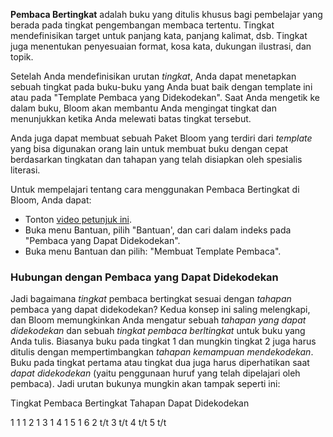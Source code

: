 **Pembaca Bertingkat** adalah buku yang ditulis khusus bagi pembelajar yang berada pada tingkat pengembangan membaca tertentu. Tingkat mendefinisikan target untuk panjang kata, panjang kalimat, dsb. Tingkat juga menentukan penyesuaian format, kosa kata, dukungan ilustrasi, dan topik.

Setelah Anda mendefinisikan urutan *tingkat*, Anda dapat menetapkan sebuah tingkat pada buku-buku yang Anda buat baik dengan template ini atau pada "Template Pembaca yang Didekodekan". Saat Anda mengetik ke dalam buku, Bloom akan membantu Anda mengingat tingkat dan menunjukkan ketika Anda melewati batas tingkat tersebut.

Anda juga dapat membuat sebuah Paket Bloom yang terdiri dari *template* yang bisa digunakan orang lain untuk membuat buku dengan cepat berdasarkan tingkatan dan tahapan yang telah disiapkan oleh spesialis literasi.

Untuk mempelajari tentang cara menggunakan Pembaca Bertingkat di Bloom, Anda dapat:

- Tonton [video petunjuk ini](http://tiny.cc/8vbwux).
- Buka menu Bantuan, pilih "Bantuan', dan cari dalam indeks pada "Pembaca yang Dapat Didekodekan".
- Buka menu Bantuan dan pilih: "Membuat Template Pembaca".

### Hubungan dengan Pembaca yang Dapat Didekodekan

Jadi bagaimana *tingkat* pembaca bertingkat sesuai dengan *tahapan* pembaca yang dapat didekodekan? Kedua konsep ini saling melengkapi, dan Bloom memungkinkan Anda mengatur sebuah *tahapan yang dapat didekodekan* dan sebuah *tingkat pembaca berltingkat* untuk buku yang Anda tulis. Biasanya buku pada tingkat 1 dan mungkin tingkat 2 juga harus ditulis dengan mempertimbangkan *tahapan kemampuan mendekodekan*. Buku pada tingkat pertama atau tingkat dua juga harus diperhatikan saat *dapat didekodekan* (yaitu penggunaan huruf yang telah dipelajari oleh pembaca). Jadi urutan bukunya mungkin akan tampak seperti ini:



 Tingkat Pembaca Bertingkat 
 Tahapan Dapat Didekodekan 

 1  1 
 1  2 
 1  3 
 1  4 
 1  5 
 1  6 
 2  t/t 
 3  t/t 
 4  t/t 
 5  t/t 

